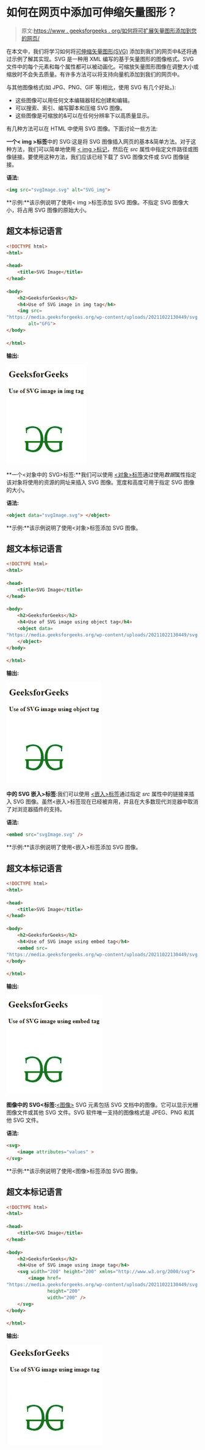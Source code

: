 # 如何在网页中添加可伸缩矢量图形？

> 原文:[https://www . geeksforgeeks . org/如何将可扩展矢量图形添加到您的网页/](https://www.geeksforgeeks.org/how-to-add-scalable-vector-graphics-to-your-web-page/)

在本文中，我们将学习如何将[可伸缩矢量图形(SVG)](https://www.geeksforgeeks.org/html-svg-basics/) 添加到我们的网页中&还将通过示例了解其实现。SVG 是一种用 XML 编写的基于矢量图形的图像格式。SVG 文件中的每个元素和每个属性都可以被动画化。可缩放矢量图形图像在调整大小或缩放时不会失去质量。有许多方法可以将支持向量机添加到我们的网页中。

与其他图像格式(如 JPG、PNG、GIF 等)相比，使用 SVG 有几个好处。):

*   这些图像可以用任何文本编辑器轻松创建和编辑。
*   可以搜索、索引、编写脚本和压缩 SVG 图像。
*   这些图像是可缩放的&可以在任何分辨率下以高质量显示。

有几种方法可以在 HTML 中使用 SVG 图像。下面讨论一些方法:

**一个< img >标签**中的 SVG:这是将 SVG 图像插入网页的基本&简单方法。对于这种方法，我们可以简单地使用 [< img >标记](https://www.geeksforgeeks.org/html-img-tag/#:~:text=HTML%20tag%20is%20used,Attention%20reader!)，然后在 *src* 属性中指定文件路径或图像链接。要使用这种方法，我们应该已经下载了 SVG 图像文件或 SVG 图像链接。

**语法:**

```html
<img src="svgImage.svg" alt="SVG_img">
```

**示例:**该示例说明了使用< img >标签添加 SVG 图像。不指定 SVG 图像大小，将占用 SVG 图像的原始大小。

## 超文本标记语言

```html
<!DOCTYPE html>
<html>

<head>
    <title>SVG Image</title>
</head>

<body>
    <h2>GeeksforGeeks</h2>
    <h4>Use of SVG image in img tag</h4> 
    <img src=
"https://media.geeksforgeeks.org/wp-content/uploads/20211022130449/svg.png"
        alt="GFG"> 
</body>

</html>
```

**输出:**

![](img/11c391c263d02d484be93b83f20c0ed2.png)

**一个<对象中的 SVG>标签:**我们可以使用 [<对象>标签](https://www.geeksforgeeks.org/html-object-tag/)通过使用*数据*属性指定该对象将使用的资源的网址来插入 SVG 图像。宽度和高度可用于指定 SVG 图像的大小。

**语法:**

```html
<object data="svgImage.svg"> </object>
```

**示例:**该示例说明了使用<对象>标签添加 SVG 图像。

## 超文本标记语言

```html
<!DOCTYPE html>
<html>

<head>
    <title>SVG Image</title>
</head>

<body>
    <h2>GeeksforGeeks</h2>
    <h4>Use of SVG image using object tag</h4>
    <object data=
"https://media.geeksforgeeks.org/wp-content/uploads/20211022130449/svg.png"> 
    </object>
</body>

</html>
```

**输出:**

![](img/82874a665b93072420d69eb7754abe04.png)

**中的 SVG 嵌入>标签**:我们可以使用 [<嵌入>标签](https://www.geeksforgeeks.org/html-embed-tag/)通过指定 *src* 属性中的链接来插入 SVG 图像。虽然<嵌入>标签现在已经被弃用，并且在大多数现代浏览器中取消了对浏览器插件的支持。

**语法:**

```html
<embed src="svgImage.svg" />
```

**示例:**该示例说明了使用<嵌入>标签添加 SVG 图像。

## 超文本标记语言

```html
<!DOCTYPE html>
<html>

<head>
    <title>SVG Image</title>
</head>

<body>
    <h2>GeeksforGeeks</h2>
    <h4>Use of SVG image using embed tag</h4>
    <embed src=
"https://media.geeksforgeeks.org/wp-content/uploads/20211022130449/svg.png" />
</body>

</html>
```

**输出:**

![](img/50a6023649b48a6cd18e9c32daa44e66.png)

**图像中的 SVG<标签:**[<图像>](https://www.geeksforgeeks.org/svg-image-tag/) SVG 元素包括 SVG 文档中的图像。它可以显示光栅图像文件或其他 SVG 文件。SVG 软件唯一支持的图像格式是 JPEG、PNG 和其他 SVG 文件。

**语法:**

```html
<svg>
    <image attributes="values" >
</svg>
```

**示例:**该示例说明了使用<图像>标签添加 SVG 图像。

## 超文本标记语言

```html
<!DOCTYPE html>
<html>

<head>
    <title>SVG Image</title>
</head>

<body>
    <h2>GeeksforGeeks</h2>
    <h4>Use of SVG image using image tag</h4>
    <svg width="200" height="200" xmlns="http://www.w3.org/2000/svg">
        <image href=
"https://media.geeksforgeeks.org/wp-content/uploads/20211022130449/svg.png" 
               height="200" 
               width="200" />
    </svg>
</body>

</html>
```

**输出:**

![](img/66b508ff82153458f9aefa9e3a263804.png)